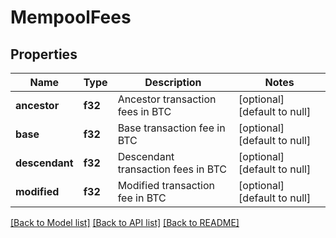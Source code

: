 # MempoolFees

## Properties
Name | Type | Description | Notes
------------ | ------------- | ------------- | -------------
**ancestor** | **f32** | Ancestor transaction fees in BTC | [optional] [default to null]
**base** | **f32** | Base transaction fee in BTC | [optional] [default to null]
**descendant** | **f32** | Descendant transaction fees in BTC | [optional] [default to null]
**modified** | **f32** | Modified transaction fee in BTC | [optional] [default to null]

[[Back to Model list]](../README.md#documentation-for-models) [[Back to API list]](../README.md#documentation-for-api-endpoints) [[Back to README]](../README.md)


